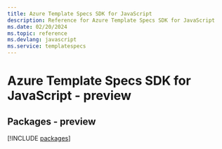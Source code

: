```yaml
---
title: Azure Template Specs SDK for JavaScript
description: Reference for Azure Template Specs SDK for JavaScript
ms.date: 02/20/2024
ms.topic: reference
ms.devlang: javascript
ms.service: templatespecs
---
```

# Azure Template Specs SDK for JavaScript - preview
## Packages - preview
[!INCLUDE [packages](template-specs-index.md)]